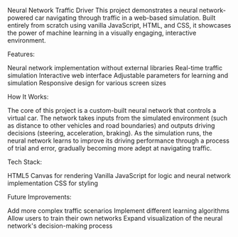 Neural Network Traffic Driver
This project demonstrates a neural network-powered car navigating through traffic in a web-based simulation. Built entirely from scratch using vanilla JavaScript, HTML, and CSS, it showcases the power of machine learning in a visually engaging, interactive environment.

Features:

Neural network implementation without external libraries
Real-time traffic simulation
Interactive web interface
Adjustable parameters for learning and simulation
Responsive design for various screen sizes

How It Works:

The core of this project is a custom-built neural network that controls a virtual car. The network takes inputs from the simulated environment (such as distance to other vehicles and road boundaries) and outputs driving decisions (steering, acceleration, braking).
As the simulation runs, the neural network learns to improve its driving performance through a process of trial and error, gradually becoming more adept at navigating traffic.

Tech Stack:

HTML5 Canvas for rendering
Vanilla JavaScript for logic and neural network implementation
CSS for styling

Future Improvements:

Add more complex traffic scenarios
Implement different learning algorithms
Allow users to train their own networks
Expand visualization of the neural network's decision-making process
